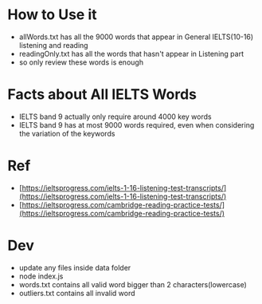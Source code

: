 # How to Use it
- allWords.txt has all the 9000 words that appear in General IELTS(10-16) listening and reading
- readingOnly.txt has all the words that hasn't appear in Listening part
- so only review these words is enough

# Facts about All IELTS Words
- IELTS band 9 actually only require around 4000 key words
- IELTS band 9 has at most 9000 words required, even when considering the variation of the keywords

# Ref
- [https://ieltsprogress.com/ielts-1-16-listening-test-transcripts/](https://ieltsprogress.com/ielts-1-16-listening-test-transcripts/)
- [https://ieltsprogress.com/cambridge-reading-practice-tests/](https://ieltsprogress.com/cambridge-reading-practice-tests/)

# Dev 
- update any files inside data folder
- node index.js
- words.txt contains all valid word bigger than 2 characters(lowercase)
- outliers.txt contains all invalid word